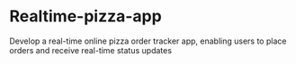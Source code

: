 # Realtime-pizza-app
Develop a real-time online pizza order tracker app, enabling users to place orders and receive real-time status updates
